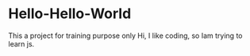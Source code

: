 # Hello-Hello-World
This a project for training purpose only
Hi, I like coding, so Iam trying to learn js.
